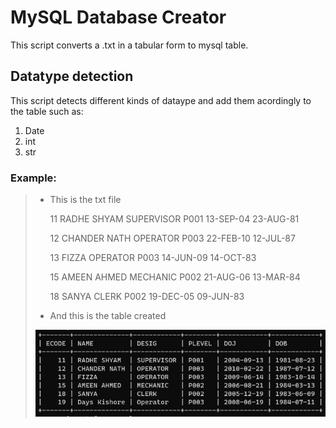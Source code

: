# MySQL Database Creator
  This script converts a .txt in a tabular form to mysql table.

## Datatype detection
  This script detects different kinds of dataype and add them acordingly to the table such as: 
  1. Date
  2. int
  3. str

### Example:
> - This is the txt file
>
>    11	RADHE SHYAM	SUPERVISOR	P001	13-SEP-04	23-AUG-81
>
>    12	CHANDER NATH	OPERATOR	P003	22-FEB-10	12-JUL-87
>
>    13	FIZZA	OPERATOR	P003	14-JUN-09	14-OCT-83
>
>    15	AMEEN AHMED	MECHANIC	P002	21-AUG-06	13-MAR-84
>
>    18	SANYA	CLERK	P002	19-DEC-05	09-JUN-83
>
> - And this is the table created
>
> ![The MySQL Table](https://github.com/sparsh-karna/MySQL-Database-Creator/blob/main/W.png?raw=true) 

